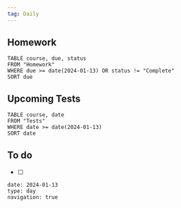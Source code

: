 ```yaml
---
tag: Daily
---
```

## Homework
```dataview
TABLE course, due, status
FROM "Homework" 
WHERE due >= date(2024-01-13) OR status != "Complete"
SORT due
```
## Upcoming Tests
```dataview
TABLE course, date
FROM "Tests" 
WHERE date >= date(2024-01-13)
SORT date
```
## To do
- [ ] 

```gEvent
date: 2024-01-13
type: day
navigation: true
```